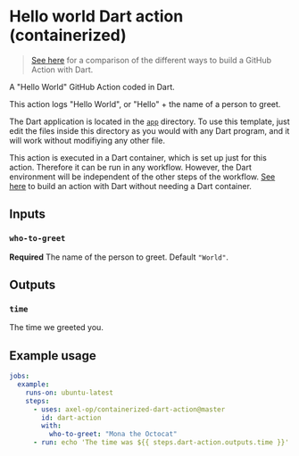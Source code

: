 # Hello world Dart action (containerized)

> [See here](https://gist.github.com/axel-op/deff66ac2f28a01813193d90de36c564) for a comparison of the different ways to build a GitHub Action with Dart.

A "Hello World" GitHub Action coded in Dart.

This action logs "Hello World", or "Hello" + the name of a person to greet.

The Dart application is located in the [`app`](./app) directory. To use this template, just edit the files inside this directory as you would with any Dart program, and it will work without modifiying any other file.

This action is executed in a Dart container, which is set up just for this action. Therefore it can be run in any workflow. However, the Dart environment will be independent of the other steps of the workflow. [See here](https://github.com/axel-op/self-contained-dart-action) to build an action with Dart without needing a Dart container.

## Inputs

### `who-to-greet`

**Required** The name of the person to greet. Default `"World"`.

## Outputs

### `time`

The time we greeted you.

## Example usage

```yaml
jobs:
  example:
    runs-on: ubuntu-latest
    steps:
      - uses: axel-op/containerized-dart-action@master
        id: dart-action
        with:
          who-to-greet: "Mona the Octocat"
      - run: echo 'The time was ${{ steps.dart-action.outputs.time }}'
```
